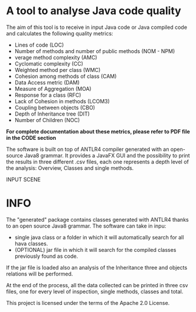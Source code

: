 # A tool to analyse Java code quality 
The aim of this tool is to receive in input Java code or Java compiled code and calculates the following quality metrics:
* Lines of code (LOC) 
* Number of methods and number of public methods (NOM - NPM) 
* verage method complexity (AMC) 
* Cyclomatic complexity (CC) 
* Weighted method per class (WMC) 
* Cohesion among methods of class (CAM) 
* Data Access metric (DAM) 
* Measure of Aggregation (MOA) 
* Response for a class (RFC) 
* Lack of Cohesion in methods (LCOM3) 
* Coupling between objects (CBO) 
* Depth of Inheritance tree (DIT) 
* Number of Children (NOC)

__For complete documentation about these metrics, please refer to PDF file in the CODE section__

The software is built on top of ANTLR4 compiler generated with an open-source Java8 grammar. It provides a JavaFX GUI and the possibility to print the results in three different .csv files, each one represents a depth level of the analysis: Overview, Classes and single methods.

INPUT SCENE

 # INFO

The "generated" package contains classes generated with ANTLR4 thanks to an open source Java8 grammar.
The software can take in inpu:
 - single java class or a folder in which it will automatically search for all hava classes.
 - (OPTIONAL) jar file in which it will search for the compiled classes previously found as code.

If the jar file is loaded also an analysis of the Inheritance three and objects relations will be performed.

At the end of the process, all the data collected can be printed in three csv files, one for every level of inspection, single methods, classes and total.

This project is licensed under the terms of the Apache 2.0 License.
